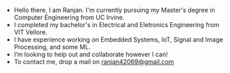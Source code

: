 -  Hello there, I am Ranjan. I'm currently pursuing my Master's degree in Computer Engineering from UC Irvine.
-  I completed my bachelor's in Electrical and Eletronics Engineering from VIT Vellore.
-  I have experience working on Embedded Systems, IoT, Signal and Image Processing, and some ML.
-  I’m looking to help out and collaborate however I can!
-  To contact me, drop a mail on ranjan42069@gmail.com

<!---
ranfun/ranfun is a ✨ special ✨ repository because its `README.md` (this file) appears on your GitHub profile.
You can click the Preview link to take a look at your changes.
--->
